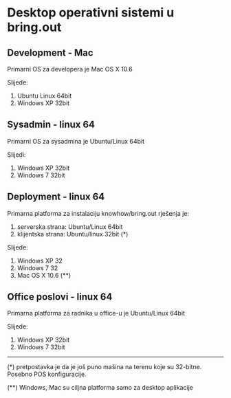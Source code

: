 # Desktop operativni sistemi u bring.out

## Development - Mac

Primarni OS za developera je Mac OS X 10.6

Slijede:

1. Ubuntu Linux 64bit
2. Windows XP 32bit

## Sysadmin - linux 64

Primarni OS za sysadmina je Ubuntu/Linux 64bit

Slijedi:

1. Windows XP 32bit
2. Windows 7 32bit

## Deployment - linux 64

Primarna platforma za instalaciju knowhow/bring.out rješenja je:

1.  serverska strana: Ubuntu/Linux 64bit
2.  klijentska strana: Ubuntu/linux 32bit (*)


Slijede:

1. Windows XP 32
2. Windows 7 32
3. Mac OS X 10.6 (**)

## Office poslovi - linux 64

Primarna platforma za radnika u office-u je Ubuntu/Linux 64bit

Slijede:

1. Windows XP 32bit
2. Windows 7 32bit

----

(*) pretpostavka je da je još puno mašina na terenu koje su 32-bitne. Posebno POS konfiguracije.

(**) Windows, Mac su ciljna platforma samo za desktop aplikacije

